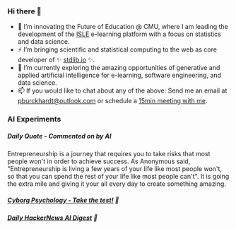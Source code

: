 ### Hi there 👋

-   📖 I’m innovating the Future of Education @ CMU, where I am leading the development of the [ISLE](https://www.stat.cmu.edu/isle) e-learning platform with a focus on statistics and data science.
-   ⚡ I’m bringing scientific and statistical computing to the web as core developer of ✨ [stdlib.io](https://stdlib.io) ✨.
-   🔭 I’m currently exploring the amazing opportunities of generative and applied artificial intelligence for e-learning, software engineering, and data science.
-   📫 If you would like to chat about any of the above: Send me an email at [pburckhardt@outlook.com](mailto:pburckhardt@outlook.com) or schedule a [15min meeting with me](https://cal.com/philipp-burckhardt/15min).

### AI Experiments

##### Daily Quote - Commented on by AI

<!-- <quote> -->

Entrepreneurship is a journey that requires you to take risks that most people won't in order to achieve success. As Anonymous said, "Entrepreneurship is living a few years of your life like most people won't, so that you can spend the rest of your life like most people can't". It is going the extra mile and giving it your all every day to create something amazing.

<!-- </quote> -->

##### [Cyborg Psychology - Take the test!](http://cyborg-psychology.com/) 🚀 
##### [Daily HackerNews AI Digest](https://ai-digest.vercel.app/) :brain:
